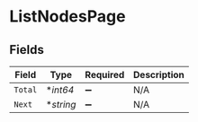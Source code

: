 # ListNodesPage


## Fields

| Field              | Type               | Required           | Description        |
| ------------------ | ------------------ | ------------------ | ------------------ |
| `Total`            | **int64*           | :heavy_minus_sign: | N/A                |
| `Next`             | **string*          | :heavy_minus_sign: | N/A                |
